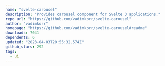 ```yaml
---
name: "svelte-carousel"
description: "Provides carousel component for Svelte 3 applications."
repo_url: "https://github.com/vadimkorr/svelte-carousel"
author: "vadimkorr"
homepage: "https://github.com/vadimkorr/svelte-carousel#readme"
downloads: 7041
dependents: 6
updated: "2023-04-03T20:55:32.574Z"
github_stars: 292
tags: 
  - ui
---
```

